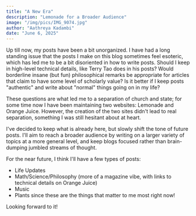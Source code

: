 ```yaml
---
title: "A New Era"
description: "Lemonade for a Broader Audience"
image: "/img/pics/IMG_9074.jpg"
author: "Aathreya Kadambi"
date: "June 6, 2025"
---
```


Up till now, my posts have been a bit unorganized. I have had a long standing issue that the posts I make on this blog sometimes feel esoteric, which has led me to be a bit disoriented in how to write posts. Should I keep in high-level technical details, like Terry Tao does in his posts? Would borderline insane (but fun) philosophical remarks be appropriate for articles that claim to have some level of scholarly value? Is it better if I keep posts "authentic" and write about "normal" things going on in my life?

These questions are what led me to a separation of church and state; for some time now I have been maintaining two websites: Lemonade and Orange Juice. However, the creation of the two sites didn't lead to real separation, something I was still hesitant about at heart.

I've decided to keep what is already here, but slowly shift the tone of future posts. I'll aim to reach a broader audience by writing on a larger variety of topics at a more general level, and keep blogs focused rather than brain-dumping jumbled streams of thought.

For the near future, I think I'll have a few types of posts:
- Life Updates
- Math/Science/Philosophy (more of a magazine vibe, with links to technical details on Orange Juice)
- Music
- Plants
since these are the things that matter to me most right now!

Looking forward to it!